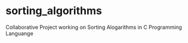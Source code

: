 # sorting_algorithms
Collaborative Project working on Sorting Alogarithms in C Programming Languange
